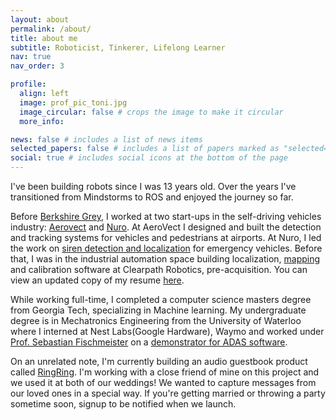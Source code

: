 ```yaml
---
layout: about
permalink: /about/
title: about me
subtitle: Roboticist, Tinkerer, Lifelong Learner
nav: true
nav_order: 3

profile:
  align: left
  image: prof_pic_toni.jpg
  image_circular: false # crops the image to make it circular
  more_info:

news: false # includes a list of news items
selected_papers: false # includes a list of papers marked as "selected={true}"
social: true # includes social icons at the bottom of the page
---
```

I've been building robots since I was 13 years old. Over the years I've transitioned from Mindstorms to ROS and enjoyed the journey so far.

Before [Berkshire Grey](www.berkshiregrey.com), I worked at two start-ups in the self-driving vehicles industry: [Aerovect](https://aerovect.com/#/home) and [Nuro](https://www.nuro.ai/). At AeroVect I designed and built the detection and tracking systems for vehicles and pedestrians at airports. At Nuro, I led the work on [siren detection and localization](https://medium.com/nuro/safety-nuro-our-vehicles-f3c33d605614#:~:text=Emergency%20vehicle%20microphone,safely%20pull%20over.) for emergency vehicles. Before that, I was in the industrial automation space building localization, [mapping](https://communitech.ca/technews/clearpath-maps-a-new-way-forward.html) and calibration software at Clearpath Robotics, pre-acquisition. You can view an updated copy of my resume [here](https://drive.google.com/file/d/1rEeNh2QY2G2TiRXiHhyz_2sWhtJeEV-m/view?usp=sharing).

While working full-time, I completed a computer science masters degree from Georgia Tech, specializing
in Machine learning. My undergraduate degree is in Mechatronics Engineering from the University of Waterloo
where I interned at Nest Labs(Google Hardware), Waymo and worked under [Prof. Sebastian Fischmeister](https://uwaterloo.ca/embedded-software-group/people-profiles/sebastian-fischmeister) on a [demonstrator for ADAS software](https://uwaterloo.ca/embedded-software-group/projects/adas-treadmill-demonstrator#:~:text=The%20ADAS%20platform%20consists%20of,treadmill%20without%20it%20drifting%20away.).

On an unrelated note, I'm currently building an audio guestbook product called [RingRing](https://ringringphone.ca/). I'm working with a close friend of mine on this project and we used it at both of our weddings! We wanted to capture messages from our loved ones in a special way. If you're getting married or throwing a party sometime soon, signup to be notified when we launch.